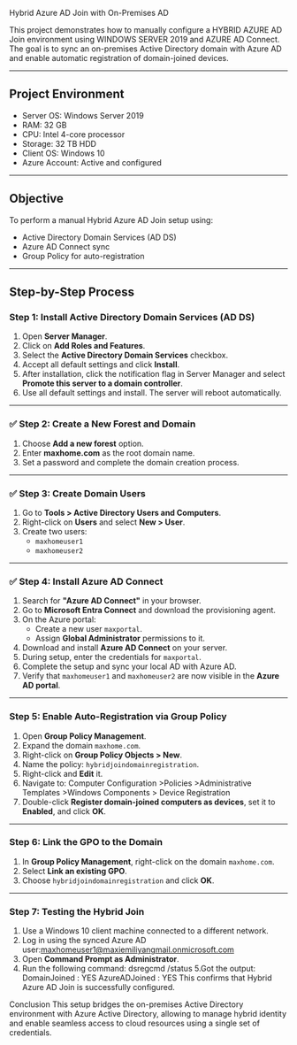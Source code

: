 Hybrid Azure AD Join with On-Premises AD

This project demonstrates how to manually configure a HYBRID AZURE AD Join environment using WINDOWS SERVER 2019 and AZURE AD Connect. The goal is to sync an on-premises Active Directory domain with Azure AD and enable automatic registration of domain-joined devices.

---

## Project Environment

- Server OS: Windows Server 2019  
- RAM: 32 GB  
- CPU: Intel 4-core processor  
- Storage: 32 TB HDD  
- Client OS: Windows 10  
- Azure Account: Active and configured

---

## Objective

To perform a manual Hybrid Azure AD Join setup using:
- Active Directory Domain Services (AD DS)
- Azure AD Connect sync
- Group Policy for auto-registration

---

## Step-by-Step Process

### Step 1: Install Active Directory Domain Services (AD DS)

1. Open **Server Manager**.
2. Click on **Add Roles and Features**.
3. Select the **Active Directory Domain Services** checkbox.
4. Accept all default settings and click **Install**.
5. After installation, click the notification flag in Server Manager and select **Promote this server to a domain controller**.
6. Use all default settings and install. The server will reboot automatically.

---

### ✅ Step 2: Create a New Forest and Domain

1. Choose **Add a new forest** option.
2. Enter **maxhome.com** as the root domain name.
3. Set a password and complete the domain creation process.

---

### ✅ Step 3: Create Domain Users

1. Go to **Tools > Active Directory Users and Computers**.
2. Right-click on **Users** and select **New > User**.
3. Create two users:
   - `maxhomeuser1`
   - `maxhomeuser2`

---

### ✅ Step 4: Install Azure AD Connect

1. Search for **"Azure AD Connect"** in your browser.
2. Go to **Microsoft Entra Connect** and download the provisioning agent.
3. On the Azure portal:
   - Create a new user `maxportal`.
   - Assign **Global Administrator** permissions to it.
4. Download and install **Azure AD Connect** on your server.
5. During setup, enter the credentials for `maxportal`.
6. Complete the setup and sync your local AD with Azure AD.
7. Verify that `maxhomeuser1` and `maxhomeuser2` are now visible in the **Azure AD portal**.

---

### Step 5: Enable Auto-Registration via Group Policy

1. Open **Group Policy Management**.
2. Expand the domain `maxhome.com`.
3. Right-click on **Group Policy Objects > New**.
4. Name the policy: `hybridjoindomainregistration`.
5. Right-click and **Edit** it.
6. Navigate to:
Computer Configuration >Policies >Administrative Templates >Windows Components >
Device Registration
7. Double-click **Register domain-joined computers as devices**, set it to **Enabled**, and click **OK**.

---

### Step 6: Link the GPO to the Domain

1. In **Group Policy Management**, right-click on the domain `maxhome.com`.
2. Select **Link an existing GPO**.
3. Choose `hybridjoindomainregistration` and click **OK**.

---

### Step 7: Testing the Hybrid Join

1. Use a Windows 10 client machine connected to a different network.
2. Log in using the synced Azure AD user:maxhomeuser1@maxiemiliyangmail.onmicrosoft.com
3. Open **Command Prompt as Administrator**.
4. Run the following command:
dsregcmd /status
5.Got the output:
DomainJoined : YES
AzureADJoined : YES
This confirms that Hybrid Azure AD Join is successfully configured.

Conclusion
This setup bridges the on-premises Active Directory environment with Azure Active Directory, allowing to manage hybrid identity and enable seamless access to cloud resources using a single set of credentials.
